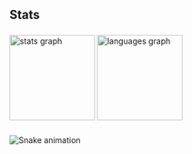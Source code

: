 <h2 align="left">Stats</h2>

###

<div align="left">
  <img src="https://github-readme-stats.vercel.app/api?username=andreluizcnunes&hide_title=false&hide_rank=false&show_icons=true&include_all_commits=true&count_private=true&disable_animations=false&theme=dark&locale=en&hide_border=false&order=1" height="150" alt="stats graph"  />
  <img src="https://github-readme-stats.vercel.app/api/top-langs?username=andreluizcnunes&locale=en&hide_title=false&layout=compact&card_width=320&langs_count=5&theme=dark&hide_border=false&order=2" height="150" alt="languages graph"  />
</div>

###

<img src="https://raw.githubusercontent.com/andreluizcnunes/andreluizcnunes/output/snake.svg" alt="Snake animation" />

###
